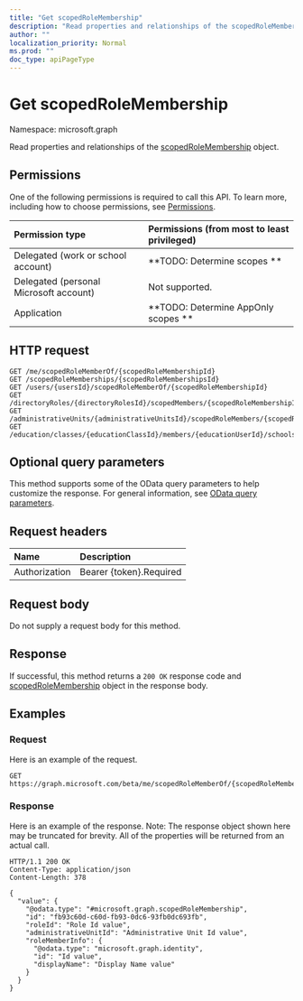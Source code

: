 ```yaml
---
title: "Get scopedRoleMembership"
description: "Read properties and relationships of the scopedRoleMembership object."
author: ""
localization_priority: Normal
ms.prod: ""
doc_type: apiPageType
---
```


# Get scopedRoleMembership

Namespace: microsoft.graph

Read properties and relationships of the [scopedRoleMembership](../resources/scopedrolemembership.md) object.

## Permissions
One of the following permissions is required to call this API. To learn more, including how to choose permissions, see [Permissions](/concepts/permissions-reference.md).

|Permission type|Permissions (from most to least privileged)|
|:---|:---|
|Delegated (work or school account)|**TODO: Determine scopes **|
|Delegated (personal Microsoft account)|Not supported.|
|Application|**TODO: Determine AppOnly scopes **|

## HTTP request
<!-- {
  "blockType": "ignored"
}
-->
``` http
GET /me/scopedRoleMemberOf/{scopedRoleMembershipId}
GET /scopedRoleMemberships/{scopedRoleMembershipsId}
GET /users/{usersId}/scopedRoleMemberOf/{scopedRoleMembershipId}
GET /directoryRoles/{directoryRolesId}/scopedMembers/{scopedRoleMembershipId}
GET /administrativeUnits/{administrativeUnitsId}/scopedRoleMembers/{scopedRoleMembershipId}
GET /education/classes/{educationClassId}/members/{educationUserId}/schools/{educationSchoolId}/administrativeUnit/scopedRoleMembers/{scopedRoleMembershipId}
```

## Optional query parameters
This method supports some of the OData query parameters to help customize the response. For general information, see [OData query parameters](/graph/query-parameters).

## Request headers
|Name|Description|
|:---|:---|
|Authorization|Bearer {token}.Required|

## Request body
Do not supply a request body for this method.

## Response
If successful, this method returns a `200 OK` response code and [scopedRoleMembership](../resources/scopedrolemembership.md) object in the response body.

## Examples

### Request
Here is an example of the request.
<!-- {
  "blockType": "request",
  "name": "get_scopedrolemembership"
}
-->
``` http
GET https://graph.microsoft.com/beta/me/scopedRoleMemberOf/{scopedRoleMembershipId}
```

### Response
Here is an example of the response. Note: The response object shown here may be truncated for brevity. All of the properties will be returned from an actual call.
<!-- {
  "blockType": "response",
  "truncated": true,
  "@odata.type": "microsoft.graph.scopedRoleMembership"
}
-->
``` http
HTTP/1.1 200 OK
Content-Type: application/json
Content-Length: 378

{
  "value": {
    "@odata.type": "#microsoft.graph.scopedRoleMembership",
    "id": "fb93c60d-c60d-fb93-0dc6-93fb0dc693fb",
    "roleId": "Role Id value",
    "administrativeUnitId": "Administrative Unit Id value",
    "roleMemberInfo": {
      "@odata.type": "microsoft.graph.identity",
      "id": "Id value",
      "displayName": "Display Name value"
    }
  }
}
```

